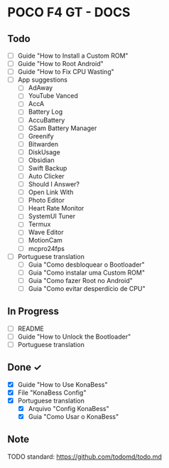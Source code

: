 # POCO F4 GT - DOCS

## Todo
- [ ] Guide "How to Install a Custom ROM"
- [ ] Guide "How to Root Android"
- [ ] Guide "How to Fix CPU Wasting"
- [ ] App suggestions
	- [ ] AdAway
	- [ ] YouTube Vanced
	- [ ] AccA
	- [ ] Battery Log
	- [ ] AccuBattery
	- [ ] GSam Battery Manager
	- [ ] Greenify
	- [ ] Bitwarden
	- [ ] DiskUsage
	- [ ] Obsidian
	- [ ] Swift Backup
	- [ ] Auto Clicker
	- [ ] Should I Answer?
	- [ ] Open Link With
	- [ ] Photo Editor
	- [ ] Heart Rate Monitor
	- [ ] SystemUI Tuner
	- [ ] Termux
	- [ ] Wave Editor
	- [ ] MotionCam
	- [ ] mcpro24fps
- [ ] Portuguese translation
	- [ ] Guia "Como desbloquear o Bootloader"
	- [ ] Guia "Como instalar uma Custom ROM"
	- [ ] Guia "Como fazer Root no Android"
	- [ ] Guia "Como evitar desperdício de CPU"

## In Progress
- [ ] README
- [ ] Guide "How to Unlock the Bootloader"
- [ ] Portuguese translation

## Done ✓
- [x] Guide "How to Use KonaBess"
- [x] File "KonaBess Config"
- [x] Portuguese translation
	- [x] Arquivo "Config KonaBess"
	- [x] Guia "Como Usar o KonaBess"

## Note
TODO standard: https://github.com/todomd/todo.md